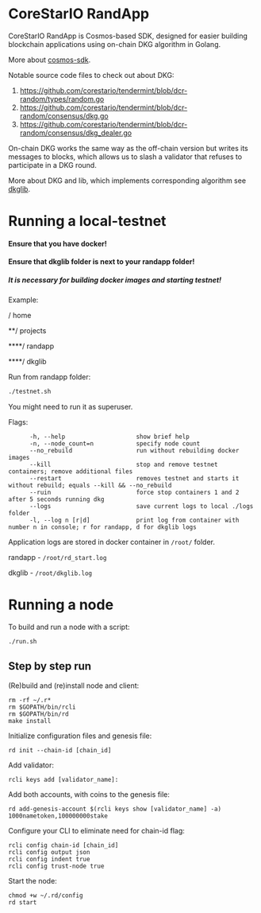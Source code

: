 # CoreStarIO RandApp

CoreStarIO RandApp is Cosmos-based SDK, designed for easier building blockchain 
applications using on-chain DKG algorithm in Golang.


More about [cosmos-sdk](https://github.com/cosmos/cosmos-sdk).


Notable source code files to check out about DKG:

1. https://github.com/corestario/tendermint/blob/dcr-random/types/random.go
2. https://github.com/corestario/tendermint/blob/dcr-random/consensus/dkg.go
3. https://github.com/corestario/tendermint/blob/dcr-random/consensus/dkg_dealer.go


On-chain DKG works the same way as the off-chain version but writes its messages to blocks, 
which allows us to slash a validator that refuses to participate in a DKG round.

More about DKG and lib, which implements corresponding algorithm 
see [dkglib](https://github.com/corestario/dkglib).

# Running a local-testnet

#### Ensure that you have docker!
#### Ensure that dkglib folder is next to your randapp folder!
##### It is necessary for building docker images and starting testnet! 

Example:

/ home

**/ projects

****/ randapp

****/ dkglib 
 

Run from randapp folder:
```bash
./testnet.sh
```
You might need to run it as superuser.

Flags:
```
      -h, --help                    show brief help
      -n, --node_count=n            specify node count
      --no_rebuild                  run without rebuilding docker images
      --kill                        stop and remove testnet containers; remove additional files
      --restart                     removes testnet and starts it without rebuild; equals --kill && --no_rebuild
      --ruin                        force stop containers 1 and 2 after 5 seconds running dkg
      --logs                        save current logs to local ./logs folder
      -l, --log n [r|d]             print log from container with number n in console; r for randapp, d for dkglib logs
```

Application logs are stored in docker container in ```/root/``` folder.

randapp - ```/root/rd_start.log```

dkglib - ```/root/dkglib.log```


# Running a node

To build and run a node with a script:

```bash
./run.sh
```

## Step by step run
(Re)build and (re)install node and client:
```
rm -rf ~/.r*
rm $GOPATH/bin/rcli
rm $GOPATH/bin/rd
make install
```

Initialize configuration files and genesis file:
```
rd init --chain-id [chain_id]
```
Add validator:
```
rcli keys add [validator_name]:
```
Add both accounts, with coins to the genesis file:
```
rd add-genesis-account $(rcli keys show [validator_name] -a) 1000nametoken,100000000stake
```
Configure your CLI to eliminate need for chain-id flag:
```
rcli config chain-id [chain_id]
rcli config output json
rcli config indent true
rcli config trust-node true
```
Start the node:
```
chmod +w ~/.rd/config
rd start
```
